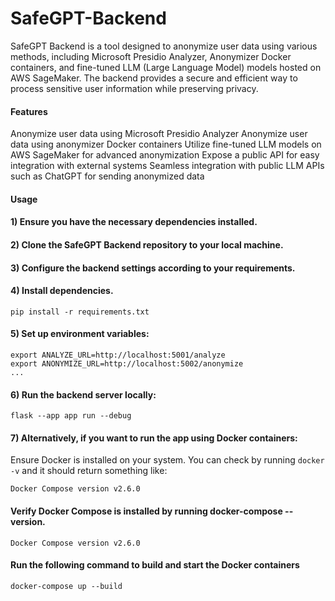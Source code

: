 # SafeGPT-Backend


SafeGPT Backend is a tool designed to anonymize user data using various methods, including Microsoft Presidio Analyzer, Anonymizer Docker containers, and fine-tuned LLM (Large Language Model) models hosted on AWS SageMaker. The backend provides a secure and efficient way to process sensitive user information while preserving privacy.


#### Features

Anonymize user data using Microsoft Presidio Analyzer
Anonymize user data using anonymizer Docker containers
Utilize fine-tuned LLM models on AWS SageMaker for advanced anonymization
Expose a public API for easy integration with external systems
Seamless integration with public LLM APIs such as ChatGPT for sending anonymized data


#### Usage
#### 1) Ensure you have the necessary dependencies installed.
#### 2) Clone the SafeGPT Backend repository to your local machine.
#### 3) Configure the backend settings according to your requirements.
#### 4) Install dependencies.
```
pip install -r requirements.txt
```
#### 5) Set up environment variables:
```
export ANALYZE_URL=http://localhost:5001/analyze
export ANONYMIZE_URL=http://localhost:5002/anonymize
...
```

#### 6) Run the backend server locally:
```
flask --app app run --debug
```

#### 7) Alternatively, if you want to run the app using Docker containers:
Ensure Docker is installed on your system. You can check by running `docker -v` and it should return something like:
```
Docker Compose version v2.6.0
```
####      Verify Docker Compose is installed by running docker-compose --version.
```
Docker Compose version v2.6.0
```
####      Run the following command to build and start the Docker containers
```
docker-compose up --build
```
